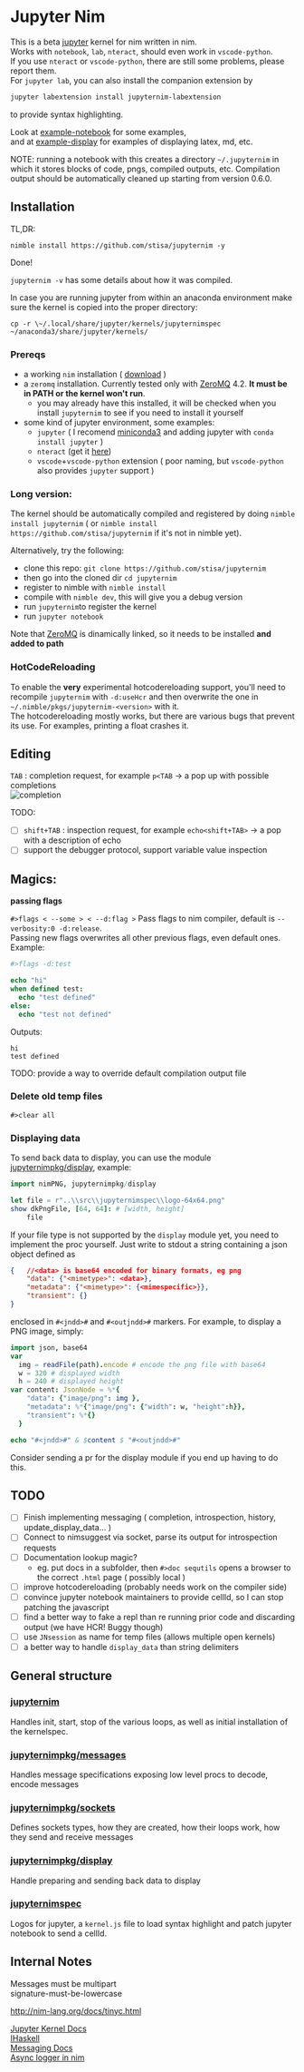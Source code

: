 Jupyter Nim
====

This is a beta  [jupyter](http://jupyter.org/) kernel for nim written in nim.  
Works with `notebook`, `lab`, `nteract`, should even work in `vscode-python`.  
If you use `nteract` or `vscode-python`, there are still some problems, please report them.  
For `jupyter lab`, you can also install the companion extension by
```bash
jupyter labextension install jupyternim-labextension
```
to provide syntax highlighting.
  
Look at [example-notebook](examples/example-notebook.ipynb) for some examples,  
and at [example-display](examples/example-display.ipynb) for examples of displaying latex, md, etc.  

NOTE: running a notebook with this creates a directory `~/.jupyternim` in which it stores blocks of code, pngs, compiled outputs, etc.
Compilation output should be automatically cleaned up starting from version 0.6.0.

Installation 
------------
TL,DR:
```
nimble install https://github.com/stisa/jupyternim -y
```
Done!

`jupyternim -v` has some details about how it was compiled.

In case you are running jupyter from within an anaconda environment make sure the kernel is copied into the proper directory:

```
cp -r \~/.local/share/jupyter/kernels/jupyternimspec ~/anaconda3/share/jupyter/kernels/
```

### Prereqs

- a working `nim` installation ( [download](http://nim-lang.org/download.html) )
- a `zeromq` installation. Currently tested only with [ZeroMQ](http://zeromq.org/intro:get-the-software) 4.2. **It must be in PATH or the kernel won't run**.
  - you may already have this installed, it will be checked when you install `jupyternim` to see if you need to install it yourself
- some kind of jupyter environment, some examples:
  - `jupyter`  ( I recomend [miniconda3](http://conda.pydata.org/miniconda.html) and adding jupyter with `conda install jupyter` )
  - `nteract` (get it [here](https://nteract.io/))
  - `vscode`+`vscode-python` extension ( poor naming, but `vscode-python` also provides `jupyter` support )

### Long version:

The kernel should be automatically compiled and registered by doing `nimble install jupyternim` ( or `nimble install https://github.com/stisa/jupyternim` if it's not in nimble yet).

Alternatively, try the following:

- clone this repo: `git clone https://github.com/stisa/jupyternim`
- then go into the cloned dir `cd jupyternim`
- register to nimble with `nimble install`
- compile with `nimble dev`, this will give you a debug version
- run `jupyternim`to register the kernel
- run `jupyter notebook`

Note that [ZeroMQ](http://zeromq.org/intro:get-the-software) is dinamically linked, so it needs to be installed **and added to path**  

### HotCodeReloading
To enable the **very** experimental hotcodereloading support, you'll need to recompile `jupyternim` with `-d:useHcr` and then overwrite the one in `~/.nimble/pkgs/jupyternim-<version>` with it.  
The hotcodereloading mostly works, but there are various bugs that prevent its use. For examples, printing a float crashes it.

Editing
-------

`TAB` : completion request, for example `p<TAB` -> a pop up with possible completions  
![completion](examples/jlabcompletion.gif)

TODO:
- [ ] `shift+TAB` : inspection request, for example `echo<shift+TAB>` -> a pop with a description of echo 
- [ ] support the debugger protocol, support variable value inspection

Magics:
-------

**passing flags**

`#>flags < --some > < --d:flag >`
Pass flags to nim compiler, default is `--verbosity:0 -d:release`.  
Passing new flags overwrites all other previous flags, even default ones.
Example: 
```nim
#>flags -d:test

echo "hi"
when defined test:
  echo "test defined"
else:
  echo "test not defined"
```
Outputs:
```
hi
test defined
```
TODO: provide a way to override default compilation output file

### Delete old temp files
`#>clear all`

### Displaying data
To send back data to display, you can use the module [jupyternimpkg/display](src/jupyternimpkg/display.nim), example:  

```nim
import nimPNG, jupyternimpkg/display

let file = r"..\\src\\jupyternimspec\\logo-64x64.png"
show dkPngFile, [64, 64]: # [width, height]
    file
```

If your file type is not supported by the `display` module yet, you need to implement the proc yourself.
Just write to stdout a string containing a json object defined as
```json
{   //<data> is base64 encoded for binary formats, eg png
    "data": {"<mimetype>": <data>}, 
    "metadata": {"<mimetype>": {<mimespecific>}},
    "transient": {}
}
```
enclosed in `#<jndd>#` and `#<outjndd>#` markers.
For example, to display a PNG image, simply:
```nim
import json, base64
var 
  img = readFile(path).encode # encode the png file with base64
  w = 320 # displayed width
  h = 240 # displayed height
var content: JsonNode = %*{
    "data": {"image/png": img }, 
    "metadata": %*{"image/png": {"width": w, "height":h}},
    "transient": %*{}
  }

echo "#<jndd>#" & $content $ "#<outjndd>#"
```
Consider sending a pr for the display module if you end up having to do this.

TODO
----
- [ ] Finish implementing messaging ( completion, introspection, history, update_display_data... )
- [ ] Connect to nimsuggest via socket, parse its output for introspection requests
- [ ] Documentation lookup magic? 
  - eg. put docs in a subfolder, then `#>doc sequtils` opens a browser to the correct `.html` page ( possibly local )  
- [ ] improve hotcodereloading (probably needs work on the compiler side)
- [ ] convince jupyter notebook maintainers to provide cellId, so I can stop patching the javascript
- [ ] find a better way to fake a repl than re running prior code and discarding output (we have HCR! Buggy though)
- [ ] use `JNsession` as name for temp files (allows multiple open kernels)
- [ ] a better way to handle `display_data` than string delimiters

General structure
-----------------

### [jupyternim](src/jupyternim.nim)
Handles init, start, stop of the various loops, as well as initial installation of the kernelspec. 

### [jupyternimpkg/messages](src/jupyternimpkg/messages.nim)
Handles message specifications exposing low level procs to decode, encode messages

### [jupyternimpkg/sockets](src/jupyternimpkg/sockets.nim)
Defines sockets types, how they are created, how their loops work, how they send and receive messages

### [jupyternimpkg/display](src/jupyternimpkg/display)
Handle preparing and sending back data to display

### [jupyternimspec](src/jupyternimspec/)
Logos for jupyter, a `kernel.js` file to load syntax highlight and patch jupyter notebook to send
a cellId.

Internal Notes
--------------
Messages must be multipart  
signature-must-be-lowercase  

http://nim-lang.org/docs/tinyc.html  

[Jupyter Kernel Docs](https://jupyter-client.readthedocs.io/en/latest/kernels.html#kernels)  
[IHaskell](http://andrew.gibiansky.com/blog/ipython/ipython-kernels)  
[Messaging Docs](https://jupyter-client.readthedocs.io/en/latest/messaging.html)  
[Async logger in nim](https://hookrace.net/blog/writing-an-async-logger-in-nim/)  
